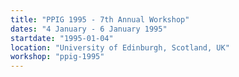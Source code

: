 ```yaml
---
title: "PPIG 1995 - 7th Annual Workshop"
dates: "4 January - 6 January 1995"
startdate: "1995-01-04"
location: "University of Edinburgh, Scotland, UK"
workshop: "ppig-1995"
---
```

